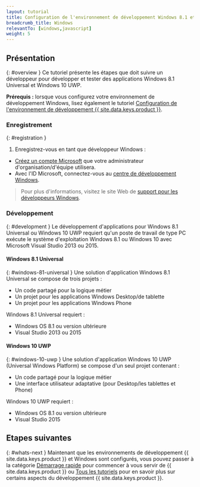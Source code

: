 ```yaml
---
layout: tutorial
title: Configuration de l'environnement de développement Windows 8.1 et Windows 10
breadcrumb_title: Windows
relevantTo: [windows,javascript]
weight: 5
---
```

<!-- NLS_CHARSET=UTF-8 -->
## Présentation
{: #overview }
Ce tutoriel présente les étapes que doit suivre un développeur pour développer et tester des applications Windows 8.1 Universal et Windows 10 UWP. 

**Prérequis :** lorsque vous configurez votre environnement de développement Windows, lisez également le tutoriel [Configuration de l'environnement de développement {{ site.data.keys.product }}](../mobilefirst/). 

### Enregistrement
{: #registration }
1. Enregistrez-vous en tant que développeur Windows : 

- [Créez un compte Microsoft](https://signup.live.com/) que votre administrateur d'organisation/d'équipe utilisera. 
- Avec l'ID Microsoft, connectez-vous au [centre de développement Windows](https://dev.windows.com/en-us/programs/join).

> Pour plus d'informations, visitez le site Web de [support pour les développeurs Windows](https://dev.windows.com/en-us/support). 

### Développement
{: #development }
Le développement d'applications pour Windows 8.1 Universal ou Windows 10 UWP requiert qu'un poste de travail de type PC exécute le système d'exploitation Windows 8.1 ou Windows 10 avec Microsoft Visual Studio 2013 ou 2015.

#### Windows 8.1 Universal
{: #windows-81-universal }
Une solution d'application Windows 8.1 Universal se compose de trois projets : 

- Un code partagé pour la logique métier
- Un projet pour les applications Windows Desktop/de tablette 
- Un projet pour les applications Windows Phone 

Windows 8.1 Universal requiert : 

- Windows OS 8.1 ou version ultérieure 
- Visual Studio 2013 ou 2015

#### Windows 10 UWP
{: #windows-10-uwp }
Une solution d'application Windows 10 UWP (Universal Windows Platform) se compose d'un seul projet contenant :


- Un code partagé pour la logique métier 
- Une interface utilisateur adaptative (pour Desktop/les tablettes et Phone)  

Windows 10 UWP requiert : 

- Windows OS 8.1 ou version ultérieure 
- Visual Studio 2015

## Etapes suivantes 
{: #whats-next }
Maintenant que les environnements de développement {{ site.data.keys.product }} et Windows sont configurés, vous pouvez passer à la catégorie [Démarrage rapide](../../../quick-start/windows-8-10/) pour commencer à vous servir de {{ site.data.keys.product }} ou [Tous les tutoriels](../../../all-tutorials) pour en savoir plus sur certains aspects du développement {{ site.data.keys.product }}. 
